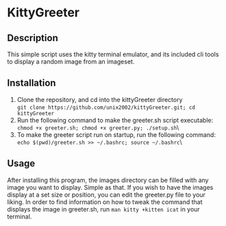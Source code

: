 # KittyGreeter

## Description
This simple script uses the kitty terminal emulator, and its included cli tools to display a random image from an imageset.

## Installation
1. Clone the repository, and cd into the kittyGreeter directory\
```git clone https://github.com/unix2002/kittyGreeter.git; cd kittyGreeter```
3. Run the following command to make the greeter.sh script executable:\
```chmod +x greeter.sh; chmod +x greeter.py; ./setup.sh```\
4. To make the greeter script run on startup, run the following command:\
```echo $(pwd)/greeter.sh >> ~/.bashrc; source ~/.bashrc```\

## Usage
After installing this program, the images directory can be filled with any image you want to display.
Simple as that. If you wish to have the images display at a set size or position, you can edit the greeter.py file to your liking.
In order to find information on how to tweak the command that displays the image in greeter.sh, run ```man kitty +kitten icat``` in your terminal.
